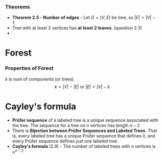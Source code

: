 
### Theorems

- **Theorem 2.5 - Number of edges** - Let $G=(V,E)$ be tree, so $|E|=|V|-1$.
- Tree with at least 2 vertices has **at least 2 leaves**. (question 2.3)
- 

# Forest
### Properties of Forest
$k$ is num of components (or trees).
$$k=|V|-|E| \text{ or } |E|=|V|-k$$


# Cayley's formula

- **Prüfer sequence** of a labeled tree is a unique sequence associated with the tree. The sequence for a tree on $n$ vertices has length $n−2$
- There is **Bijection between Prüfer Sequences and Labeled Trees.** That is, every labeled tree has a unique Prüfer sequence that defines it, and every Prüfer sequence defines just one labeled tree. 
- **Cayley's formula** (2.9) - The number of labeled trees with $n$ vertices is $n^{n−2}$

